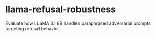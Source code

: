 # llama-refusal-robustness
Evaluate how LLaMA 3.1 8B handles paraphrased adversarial prompts targeting refusal behavior.
